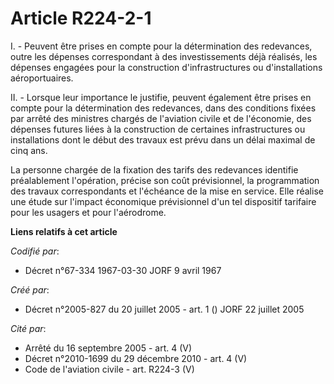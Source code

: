 # Article R224-2-1

I. - Peuvent être prises en compte pour la détermination des redevances, outre les dépenses correspondant à des
investissements déjà réalisés, les dépenses engagées pour la construction d'infrastructures ou d'installations
aéroportuaires.

II. - Lorsque leur importance le justifie, peuvent également être prises en compte pour la détermination des redevances, dans
des conditions fixées par arrêté des ministres chargés de l'aviation civile et de l'économie, des dépenses futures liées à la
construction de certaines infrastructures ou installations dont le début des travaux est prévu dans un délai maximal de cinq
ans.

La personne chargée de la fixation des tarifs des redevances identifie préalablement l'opération, précise son coût
prévisionnel, la programmation des travaux correspondants et l'échéance de la mise en service. Elle réalise une étude sur
l'impact économique prévisionnel d'un tel dispositif tarifaire pour les usagers et pour l'aérodrome.

**Liens relatifs à cet article**

_Codifié par_:

  - Décret n°67-334 1967-03-30 JORF 9 avril 1967

_Créé par_:

  - Décret n°2005-827 du 20 juillet 2005 - art. 1 () JORF 22 juillet 2005

_Cité par_:

  - Arrêté du 16 septembre 2005 - art. 4 (V)
  - Décret n°2010-1699 du 29 décembre 2010 - art. 4 (V)
  - Code de l'aviation civile - art. R224-3 (V)
